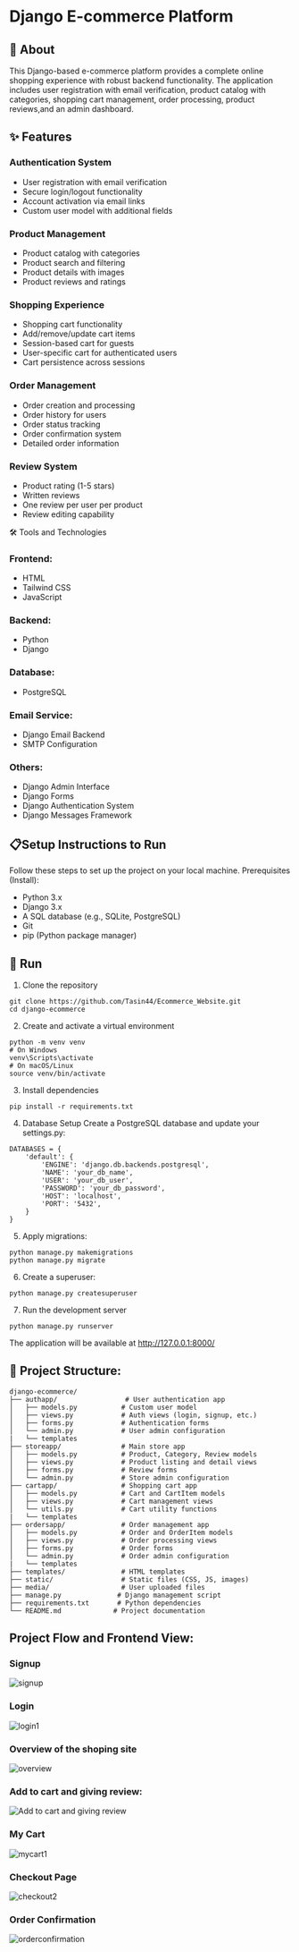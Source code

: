 # Django E-commerce Platform
## 📖 About
This Django-based e-commerce platform provides a complete online shopping experience with robust backend functionality. The application includes user registration with email verification, product catalog with categories, shopping cart management, order processing, product reviews,and an admin dashboard.
## ✨ Features

### Authentication System

* User registration with email verification
* Secure login/logout functionality
* Account activation via email links
* Custom user model with additional fields

### Product Management

* Product catalog with categories
* Product search and filtering
* Product details with images
* Product reviews and ratings

### Shopping Experience

* Shopping cart functionality
* Add/remove/update cart items
* Session-based cart for guests
* User-specific cart for authenticated users
* Cart persistence across sessions

### Order Management

* Order creation and processing
* Order history for users
* Order status tracking
* Order confirmation system
* Detailed order information

### Review System

* Product rating (1-5 stars)
* Written reviews
* One review per user per product
* Review editing capability

🛠️ Tools and Technologies

### Frontend:

* HTML
* Tailwind CSS
* JavaScript

### Backend:
* Python
* Django

### Database:
* PostgreSQL

### Email Service:

* Django Email Backend
* SMTP Configuration

### Others:

* Django Admin Interface
* Django Forms
* Django Authentication System
* Django Messages Framework


## 📋Setup Instructions to Run

Follow these steps to set up the project on your local machine.
Prerequisites (Install):
* Python 3.x
* Django 3.x
* A SQL database (e.g., SQLite, PostgreSQL)
* Git
* pip (Python package manager)

  
## 🚀 Run
1. Clone the repository
```
git clone https://github.com/Tasin44/Ecommerce_Website.git
cd django-ecommerce
```
2. Create and activate a virtual environment
```
python -m venv venv
# On Windows
venv\Scripts\activate
# On macOS/Linux
source venv/bin/activate

```
3. Install dependencies
```
pip install -r requirements.txt
```
4. Database Setup
Create a PostgreSQL database and update your settings.py:
```
DATABASES = {
    'default': {
        'ENGINE': 'django.db.backends.postgresql',
        'NAME': 'your_db_name',
        'USER': 'your_db_user',
        'PASSWORD': 'your_db_password',
        'HOST': 'localhost',
        'PORT': '5432',
    }
}
```
5. Apply migrations:
```
python manage.py makemigrations
python manage.py migrate
```
6. Create a superuser:
```
python manage.py createsuperuser
```
7. Run the development server
```
python manage.py runserver
```
The application will be available at http://127.0.0.1:8000/

## 📁 Project Structure:
```
django-ecommerce/
├── authapp/                 # User authentication app
│   ├── models.py           # Custom user model
│   ├── views.py            # Auth views (login, signup, etc.)
│   ├── forms.py            # Authentication forms
│   └── admin.py            # User admin configuration
|   └── templates            
├── storeapp/               # Main store app
│   ├── models.py           # Product, Category, Review models
│   ├── views.py            # Product listing and detail views
│   ├── forms.py            # Review forms
│   └── admin.py            # Store admin configuration
├── cartapp/                # Shopping cart app
│   ├── models.py           # Cart and CartItem models
│   ├── views.py            # Cart management views
│   └── utils.py            # Cart utility functions
|   └── templates 
├── ordersapp/              # Order management app
│   ├── models.py           # Order and OrderItem models
│   ├── views.py            # Order processing views
│   ├── forms.py            # Order forms
│   └── admin.py            # Order admin configuration
|   └── templates 
├── templates/              # HTML templates
├── static/                 # Static files (CSS, JS, images)
├── media/                  # User uploaded files
├── manage.py              # Django management script
├── requirements.txt       # Python dependencies
└── README.md             # Project documentation
```

## Project Flow and Frontend View:

### Signup

![signup](https://github.com/user-attachments/assets/1571ea00-88ab-436f-8e8f-ed4263850874)


### Login

![login1](https://github.com/user-attachments/assets/a7d16cfe-57e6-4c1d-9231-0a642ce84604)

### Overview of the shoping site

![overview](https://github.com/user-attachments/assets/8e5dd66a-48f1-4ed6-b683-202632dc1d7b)

### Add to cart and giving review: 

![Add to cart and giving review](https://github.com/user-attachments/assets/9d906490-ce28-4e7f-a720-614b9351ae5e)

### My Cart

![mycart1](https://github.com/user-attachments/assets/f1d167e6-2c6d-467f-85ec-71061829bb39)

### Checkout Page

![checkout2](https://github.com/user-attachments/assets/e0b761d8-5751-4503-a50a-71e266205942)

### Order Confirmation 

![orderconfirmation](https://github.com/user-attachments/assets/ebc9f8e6-c07e-4149-8d4d-1c9f39674b8b)


